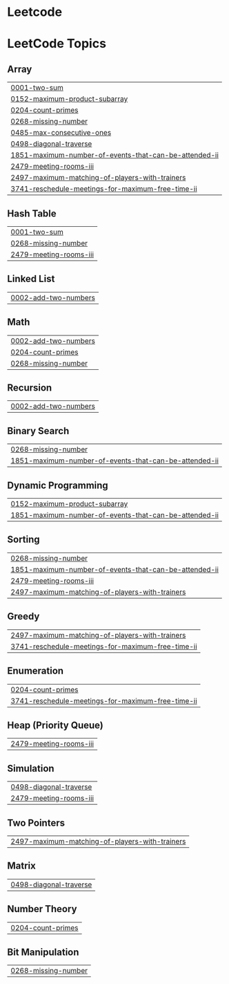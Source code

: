 # Leetcode
<!---LeetCode Topics Start-->
# LeetCode Topics
## Array
|  |
| ------- |
| [0001-two-sum](https://github.com/adityaraj158/Leetcode/tree/master/0001-two-sum) |
| [0152-maximum-product-subarray](https://github.com/adityaraj158/Leetcode/tree/master/0152-maximum-product-subarray) |
| [0204-count-primes](https://github.com/adityaraj158/Leetcode/tree/master/0204-count-primes) |
| [0268-missing-number](https://github.com/adityaraj158/Leetcode/tree/master/0268-missing-number) |
| [0485-max-consecutive-ones](https://github.com/adityaraj158/Leetcode/tree/master/0485-max-consecutive-ones) |
| [0498-diagonal-traverse](https://github.com/adityaraj158/Leetcode/tree/master/0498-diagonal-traverse) |
| [1851-maximum-number-of-events-that-can-be-attended-ii](https://github.com/adityaraj158/Leetcode/tree/master/1851-maximum-number-of-events-that-can-be-attended-ii) |
| [2479-meeting-rooms-iii](https://github.com/adityaraj158/Leetcode/tree/master/2479-meeting-rooms-iii) |
| [2497-maximum-matching-of-players-with-trainers](https://github.com/adityaraj158/Leetcode/tree/master/2497-maximum-matching-of-players-with-trainers) |
| [3741-reschedule-meetings-for-maximum-free-time-ii](https://github.com/adityaraj158/Leetcode/tree/master/3741-reschedule-meetings-for-maximum-free-time-ii) |
## Hash Table
|  |
| ------- |
| [0001-two-sum](https://github.com/adityaraj158/Leetcode/tree/master/0001-two-sum) |
| [0268-missing-number](https://github.com/adityaraj158/Leetcode/tree/master/0268-missing-number) |
| [2479-meeting-rooms-iii](https://github.com/adityaraj158/Leetcode/tree/master/2479-meeting-rooms-iii) |
## Linked List
|  |
| ------- |
| [0002-add-two-numbers](https://github.com/adityaraj158/Leetcode/tree/master/0002-add-two-numbers) |
## Math
|  |
| ------- |
| [0002-add-two-numbers](https://github.com/adityaraj158/Leetcode/tree/master/0002-add-two-numbers) |
| [0204-count-primes](https://github.com/adityaraj158/Leetcode/tree/master/0204-count-primes) |
| [0268-missing-number](https://github.com/adityaraj158/Leetcode/tree/master/0268-missing-number) |
## Recursion
|  |
| ------- |
| [0002-add-two-numbers](https://github.com/adityaraj158/Leetcode/tree/master/0002-add-two-numbers) |
## Binary Search
|  |
| ------- |
| [0268-missing-number](https://github.com/adityaraj158/Leetcode/tree/master/0268-missing-number) |
| [1851-maximum-number-of-events-that-can-be-attended-ii](https://github.com/adityaraj158/Leetcode/tree/master/1851-maximum-number-of-events-that-can-be-attended-ii) |
## Dynamic Programming
|  |
| ------- |
| [0152-maximum-product-subarray](https://github.com/adityaraj158/Leetcode/tree/master/0152-maximum-product-subarray) |
| [1851-maximum-number-of-events-that-can-be-attended-ii](https://github.com/adityaraj158/Leetcode/tree/master/1851-maximum-number-of-events-that-can-be-attended-ii) |
## Sorting
|  |
| ------- |
| [0268-missing-number](https://github.com/adityaraj158/Leetcode/tree/master/0268-missing-number) |
| [1851-maximum-number-of-events-that-can-be-attended-ii](https://github.com/adityaraj158/Leetcode/tree/master/1851-maximum-number-of-events-that-can-be-attended-ii) |
| [2479-meeting-rooms-iii](https://github.com/adityaraj158/Leetcode/tree/master/2479-meeting-rooms-iii) |
| [2497-maximum-matching-of-players-with-trainers](https://github.com/adityaraj158/Leetcode/tree/master/2497-maximum-matching-of-players-with-trainers) |
## Greedy
|  |
| ------- |
| [2497-maximum-matching-of-players-with-trainers](https://github.com/adityaraj158/Leetcode/tree/master/2497-maximum-matching-of-players-with-trainers) |
| [3741-reschedule-meetings-for-maximum-free-time-ii](https://github.com/adityaraj158/Leetcode/tree/master/3741-reschedule-meetings-for-maximum-free-time-ii) |
## Enumeration
|  |
| ------- |
| [0204-count-primes](https://github.com/adityaraj158/Leetcode/tree/master/0204-count-primes) |
| [3741-reschedule-meetings-for-maximum-free-time-ii](https://github.com/adityaraj158/Leetcode/tree/master/3741-reschedule-meetings-for-maximum-free-time-ii) |
## Heap (Priority Queue)
|  |
| ------- |
| [2479-meeting-rooms-iii](https://github.com/adityaraj158/Leetcode/tree/master/2479-meeting-rooms-iii) |
## Simulation
|  |
| ------- |
| [0498-diagonal-traverse](https://github.com/adityaraj158/Leetcode/tree/master/0498-diagonal-traverse) |
| [2479-meeting-rooms-iii](https://github.com/adityaraj158/Leetcode/tree/master/2479-meeting-rooms-iii) |
## Two Pointers
|  |
| ------- |
| [2497-maximum-matching-of-players-with-trainers](https://github.com/adityaraj158/Leetcode/tree/master/2497-maximum-matching-of-players-with-trainers) |
## Matrix
|  |
| ------- |
| [0498-diagonal-traverse](https://github.com/adityaraj158/Leetcode/tree/master/0498-diagonal-traverse) |
## Number Theory
|  |
| ------- |
| [0204-count-primes](https://github.com/adityaraj158/Leetcode/tree/master/0204-count-primes) |
## Bit Manipulation
|  |
| ------- |
| [0268-missing-number](https://github.com/adityaraj158/Leetcode/tree/master/0268-missing-number) |
<!---LeetCode Topics End-->